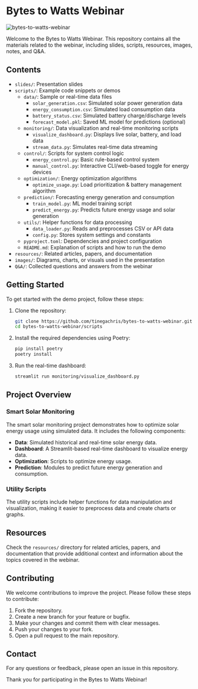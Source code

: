 # Bytes to Watts Webinar

![bytes-to-watts-webinar](https://github.com/user-attachments/assets/b08f805e-50bb-4779-bf0d-a30a470c6abf)

Welcome to the Bytes to Watts Webinar. This repository contains all the materials related to the webinar, including slides, scripts, resources, images, notes, and Q&A.

## Contents

- `slides/`: Presentation slides
- `scripts/`: Example code snippets or demos
  - `data/`: Sample or real-time data files
    - `solar_generation.csv`: Simulated solar power generation data
    - `energy_consumption.csv`: Simulated load consumption data
    - `battery_status.csv`: Simulated battery charge/discharge levels
    - `forecast_model.pkl`: Saved ML model for predictions (optional)
  - `monitoring/`: Data visualization and real-time monitoring scripts
    - `visualize_dashboard.py`: Displays live solar, battery, and load data
    - `stream_data.py`: Simulates real-time data streaming
  - `control/`: Scripts for system control logic
    - `energy_control.py`: Basic rule-based control system
    - `manual_control.py`: Interactive CLI/web-based toggle for energy devices
  - `optimization/`: Energy optimization algorithms
    - `optimize_usage.py`: Load prioritization & battery management algorithm
  - `prediction/`: Forecasting energy generation and consumption
    - `train_model.py`: ML model training script
    - `predict_energy.py`: Predicts future energy usage and solar generation
  - `utils/`: Helper functions for data processing
    - `data_loader.py`: Reads and preprocesses CSV or API data
    - `config.py`: Stores system settings and constants
  - `pyproject.toml`: Dependencies and project configuration
  - `README.md`: Explanation of scripts and how to run the demo
- `resources/`: Related articles, papers, and documentation
- `images/`: Diagrams, charts, or visuals used in the presentation
- `Q&A/`: Collected questions and answers from the webinar

## Getting Started

To get started with the demo project, follow these steps:

1. Clone the repository:

    ```sh
    git clone https://github.com/tinegachris/bytes-to-watts-webinar.git
    cd bytes-to-watts-webinar/scripts
    ```

2. Install the required dependencies using Poetry:

    ```sh
    pip install poetry
    poetry install
    ```

3. Run the real-time dashboard:

    ```sh
    streamlit run monitoring/visualize_dashboard.py
    ```

## Project Overview

### Smart Solar Monitoring

The smart solar monitoring project demonstrates how to optimize solar energy usage using simulated data. It includes the following components:

- **Data**: Simulated historical and real-time solar energy data.
- **Dashboard**: A Streamlit-based real-time dashboard to visualize energy data.
- **Optimization**: Scripts to optimize energy usage.
- **Prediction**: Modules to predict future energy generation and consumption.

### Utility Scripts

The utility scripts include helper functions for data manipulation and visualization, making it easier to preprocess data and create charts or graphs.

## Resources

Check the `resources/` directory for related articles, papers, and documentation that provide additional context and information about the topics covered in the webinar.

## Contributing

We welcome contributions to improve the project. Please follow these steps to contribute:

1. Fork the repository.
2. Create a new branch for your feature or bugfix.
3. Make your changes and commit them with clear messages.
4. Push your changes to your fork.
5. Open a pull request to the main repository.

## Contact

For any questions or feedback, please open an issue in this repository.

Thank you for participating in the Bytes to Watts Webinar!

